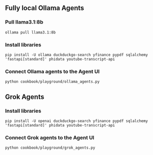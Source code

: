 ## Fully local Ollama Agents

### Pull llama3.1:8b

```shell
ollama pull llama3.1:8b
```

### Install libraries

```shell
pip install -U ollama duckduckgo-search yfinance pypdf sqlalchemy 'fastapi[standard]' phidata youtube-transcript-api
```

### Connect Ollama agents to the Agent UI

```shell
python cookbook/playground/ollama_agents.py
```

## Grok Agents

### Install libraries

```shell
pip install -U openai duckduckgo-search yfinance pypdf sqlalchemy 'fastapi[standard]' phidata youtube-transcript-api
```

### Connect Grok agents to the Agent UI

```shell
python cookbook/playground/grok_agents.py
```
